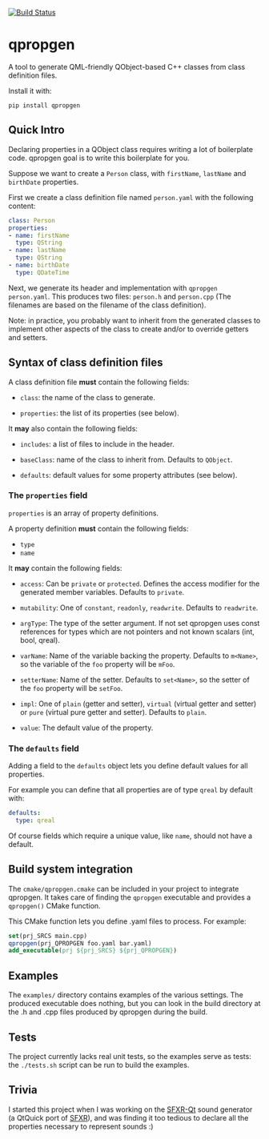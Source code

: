 [![Build Status](https://travis-ci.org/agateau/qpropgen.svg?branch=master)](https://travis-ci.org/agateau/qpropgen)

# qpropgen

A tool to generate QML-friendly QObject-based C++ classes from class definition
files.

Install it with:

    pip install qpropgen

## Quick Intro

Declaring properties in a QObject class requires writing a lot of boilerplate
code. qpropgen goal is to write this boilerplate for you.

Suppose we want to create a `Person` class, with `firstName`, `lastName` and
`birthDate` properties.

First we create a class definition file named `person.yaml` with the following
content:

```yaml
class: Person
properties:
- name: firstName
  type: QString
- name: lastName
  type: QString
- name: birthDate
  type: QDateTime
```

Next, we generate its header and implementation with `qpropgen person.yaml`.
This produces two files: `person.h` and `person.cpp` (The filenames are based
on the filename of the class definition).

Note: in practice, you probably want to inherit from the generated classes to
implement other aspects of the class to create and/or to override getters and
setters.

## Syntax of class definition files

A class definition file **must** contain the following fields:

- `class`: the name of the class to generate.

- `properties`: the list of its properties (see below).

It **may** also contain the following fields:

- `includes`: a list of files to include in the header.

- `baseClass`: name of the class to inherit from. Defaults to `QObject`.

- `defaults`: default values for some property attributes (see below).

### The `properties` field

`properties` is an array of property definitions.

A property definition **must** contain the following fields:

- `type`
- `name`

It **may** contain the following fields:

- `access`: Can be `private` or `protected`. Defines the access modifier for
  the generated member variables. Defaults to `private`.

- `mutability`: One of `constant`, `readonly`, `readwrite`. Defaults to
  `readwrite`.

- `argType`: The type of the setter argument. If not set qpropgen uses const
  references for types which are not pointers and not known scalars (int, bool,
  qreal).

- `varName`: Name of the variable backing the property. Defaults to `m<Name>`,
  so the variable of the `foo` property will be `mFoo`.

- `setterName`: Name of the setter. Defaults to `set<Name>`, so the setter of
  the `foo` property will be `setFoo`.

- `impl`: One of `plain` (getter and setter), `virtual` (virtual getter and
  setter) or `pure` (virtual pure getter and setter). Defaults to `plain`.

- `value`: The default value of the property.

### The `defaults` field

Adding a field to the `defaults` object lets you define default values for all
properties.

For example you can define that all properties are of type `qreal` by default
with:

```yaml
defaults:
  type: qreal
```

Of course fields which require a unique value, like `name`, should not have a
default.

## Build system integration

The `cmake/qpropgen.cmake` can be included in your project to integrate
qpropgen. It takes care of finding the `qpropgen` executable and provides a
`qpropgen()` CMake function.

This CMake function lets you define .yaml files to process. For example:


```cmake
set(prj_SRCS main.cpp)
qpropgen(prj_QPROPGEN foo.yaml bar.yaml)
add_executable(prj ${prj_SRCS} ${prj_QPROPGEN})
```

## Examples

The `examples/` directory contains examples of the various settings. The
produced executable does nothing, but you can look in the build directory at
the .h and .cpp files produced by qpropgen during the build.

## Tests

The project currently lacks real unit tests, so the examples serve as tests:
the `./tests.sh` script can be run to build the examples.

## Trivia

I started this project when I was working on the [SFXR-Qt][] sound generator (a
QtQuick port of [SFXR][]), and was finding it too tedious to declare all the
properties necessary to represent sounds :)

[SFXR-Qt]: https://github.com/agateau/sfxr-qt
[SFXR]: http://www.drpetter.se/project_sfxr.html
